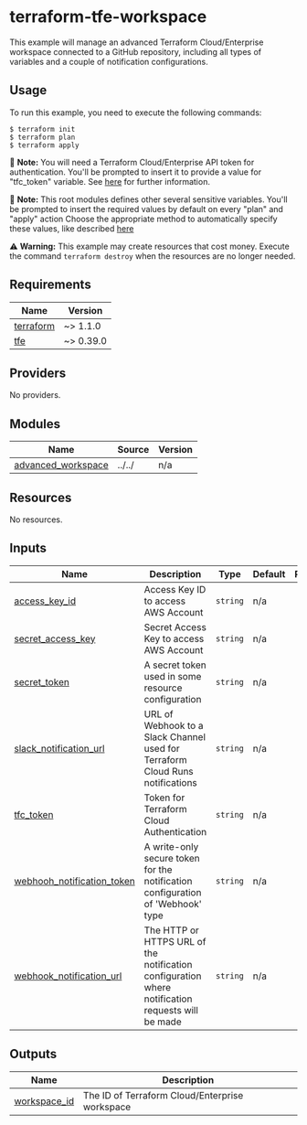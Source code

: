 # terraform-tfe-workspace

This example will manage an advanced Terraform Cloud/Enterprise workspace connected
to a GitHub repository, including all types of variables and a couple of notification
configurations.

## Usage

To run this example, you need to execute the following commands:

```shell
$ terraform init
$ terraform plan
$ terraform apply
```

:memo: **Note:** You will need a Terraform Cloud/Enterprise API token for authentication.
You'll be prompted to insert it to provide a value for "tfc_token" variable.
See [here](https://www.terraform.io/cloud-docs/users-teams-organizations/api-tokens)
for further information.

:memo: **Note:** This root modules defines other several sensitive variables.
You'll be prompted to insert the required values by default on every "plan" and "apply" action
Choose the appropriate method to automatically specify these values, like described [here](https://www.terraform.io/language/values/variables#assigning-values-to-root-module-variables)

:warning: **Warning:** This example may create resources that cost money. Execute the command
`terraform destroy` when the resources are no longer needed.

<!-- BEGINNING OF PRE-COMMIT-TERRAFORM DOCS HOOK -->
## Requirements

| Name | Version |
|------|---------|
| <a name="requirement_terraform"></a> [terraform](#requirement\_terraform) | ~> 1.1.0 |
| <a name="requirement_tfe"></a> [tfe](#requirement\_tfe) | ~> 0.39.0 |

## Providers

No providers.

## Modules

| Name | Source | Version |
|------|--------|---------|
| <a name="module_advanced_workspace"></a> [advanced\_workspace](#module\_advanced\_workspace) | ../../ | n/a |

## Resources

No resources.

## Inputs

| Name | Description | Type | Default | Required |
|------|-------------|------|---------|:--------:|
| <a name="input_access_key_id"></a> [access\_key\_id](#input\_access\_key\_id) | Access Key ID to access AWS Account | `string` | n/a | yes |
| <a name="input_secret_access_key"></a> [secret\_access\_key](#input\_secret\_access\_key) | Secret Access Key to access AWS Account | `string` | n/a | yes |
| <a name="input_secret_token"></a> [secret\_token](#input\_secret\_token) | A secret token used in some resource configuration | `string` | n/a | yes |
| <a name="input_slack_notification_url"></a> [slack\_notification\_url](#input\_slack\_notification\_url) | URL of Webhook to a Slack Channel used for Terraform Cloud Runs notifications | `string` | n/a | yes |
| <a name="input_tfc_token"></a> [tfc\_token](#input\_tfc\_token) | Token for Terraform Cloud Authentication | `string` | n/a | yes |
| <a name="input_webhooh_notification_token"></a> [webhooh\_notification\_token](#input\_webhooh\_notification\_token) | A write-only secure token for the notification configuration of 'Webhook' type | `string` | n/a | yes |
| <a name="input_webhook_notification_url"></a> [webhook\_notification\_url](#input\_webhook\_notification\_url) | The HTTP or HTTPS URL of the notification configuration where notification requests will be made | `string` | n/a | yes |

## Outputs

| Name | Description |
|------|-------------|
| <a name="output_workspace_id"></a> [workspace\_id](#output\_workspace\_id) | The ID of Terraform Cloud/Enterprise workspace |
<!-- END OF PRE-COMMIT-TERRAFORM DOCS HOOK -->
